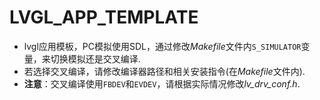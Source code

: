 # LVGL_APP_TEMPLATE
* lvgl应用模板，PC模拟使用SDL，通过修改*Makefile*文件内`S_SIMULATOR`变量，来切换模拟还是交叉编译.
* 若选择交叉编译，请修改编译器路径和相关安装指令(在*Makefile*文件内).
* **注意**：交叉编译使用`FBDEV`和`EVDEV`，请根据实际情况修改*lv_drv_conf.h*.